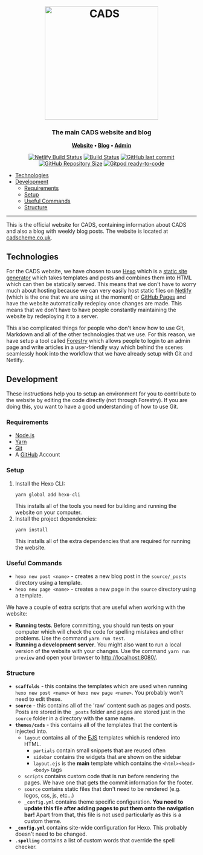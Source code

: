 <h1 align="center">
	<img
		width="300"
		alt="CADS"
		src="https://raw.githubusercontent.com/malvern-cads/website/source/themes/cads/source/img/cads_logo.svg?sanitize=true">
</h1>

<h3 align="center">
	The main CADS website and blog
</h3>

<p align="center">
	<strong>
		<a href="https://cadscheme.co.uk/">Website</a>
		•
		<a href="https://cadscheme.co.uk/archives/">Blog</a>
		•
		<a href="https://cadscheme.co.uk/admin">Admin</a>
	</strong>
</p>
<p align="center">
	<a href="https://app.netlify.com/sites/cadscheme/deploys"><img alt="Netlify Build Status" src="https://img.shields.io/netlify/96846975-f8c9-4d17-80d3-a82036581bb7?style=flat-square"></a>
	<a href="https://github.com/malvern-cads/website/actions?query=workflow%3ATest"><img alt="Build Status" src="https://img.shields.io/github/workflow/status/malvern-cads/website/Test/source?style=flat-square"></a>
	<a href="https://github.com/malvern-cads/website/commits/source"><img alt="GitHub last commit" src="https://img.shields.io/github/last-commit/malvern-cads/website/source?style=flat-square"></a>
	<a href="https://github.com/malvern-cads/website/tree/source"><img alt="GitHub Repository Size" src="https://img.shields.io/github/repo-size/malvern-cads/website?style=flat-square"></a>
	<a href="https://gitpod.io/#https://github.com/malvern-cads/website"><img alt="Gitpod ready-to-code" src="https://img.shields.io/badge/Gitpod-ready--to--code-blue?logo=gitpod"></a>
</p>

<!-- TOC -->

- [Technologies](#technologies)
- [Development](#development)
    - [Requirements](#requirements)
    - [Setup](#setup)
    - [Useful Commands](#useful-commands)
    - [Structure](#structure)

<!-- /TOC -->

---

This is the official website for CADS, containing information about CADS and also a blog with weekly blog posts. The website is located at [cadscheme.co.uk](https://cadscheme.co.uk).

## Technologies

For the CADS website, we have chosen to use [Hexo](https://hexo.io/) which is a [static site generator](https://learn.cloudcannon.com/jekyll/why-use-a-static-site-generator/) which takes templates and posts and combines them into HTML which can then be statically served. This means that we don't have to worry much about hosting because we can very easily host static files on [Netlify](https://www.netlify.com/) (which is the one that we are using at the moment) or [GitHub Pages](https://pages.github.com/) and have the website automatically redeploy once changes are made. This means that we don't have to have people constantly maintaining the website by redeploying it to a server.

This also complicated things for people who don't know how to use Git, Markdown and all of the other technologies that we use. For this reason, we have setup a tool called [Forestry](https://forestry.io/) which allows people to login to an admin page and write articles in a user-friendly way which behind the scenes seamlessly hook into the workflow that we have already setup with Git and Netlify.

## Development

These instructions help you to setup an environment for you to contribute to the website by editing the code directly (not through Forestry). If you are doing this, you want to have a good understanding of how to use Git.

### Requirements

- [Node.js](https://nodejs.org/en/)
- [Yarn](https://yarnpkg.com/lang/en/)
- [Git](https://git-scm.com/)
- A [GitHub](https://github.com/) Account

### Setup

1. Install the Hexo CLI:
	```
	yarn global add hexo-cli
	```
	This installs all of the tools you need for building and running the website on your computer.
2. Install the project dependencies:
	```
	yarn install
	```
	This installs all of the extra dependencies that are required for running the website.

### Useful Commands

- `hexo new post <name>` - creates a new blog post in the `source/_posts` directory using a template.
- `hexo new page <name>` - creates a new page in the `source` directory using a template.

We have a couple of extra scripts that are useful when working with the website:

- **Running tests**. Before committing, you should run tests on your computer which will check the code for spelling mistakes and other problems. Use the command `yarn run test`.
- **Running a development server**. You might also want to run a local version of the website with your changes. Use the command `yarn run preview` and open your browser to <http://localhost:8080/>.

### Structure

- **`scaffolds`** - this contains the templates which are used when running `hexo new post <name>` or `hexo new page <name>`. You probably won't need to edit these.
- **`source`** - this contains all of the 'raw' content such as pages and posts. Posts are stored in the `_posts` folder and pages are stored just in the `source` folder in a directory with the same name.
- **`themes/cads`** - this contains all of the templates that the content is injected into.
	- `layout` contains all of the [EJS](https://ejs.co/) templates which is rendered into HTML.
		- `partials` contain small snippets that are reused often
		- `sidebar` contains the widgets that are shown on the sidebar
		- `layout.ejs` is the **main** template which contains the `<html><head><body>` tags
	- `scripts` contains custom code that is run before rendering the pages. We have one that gets the commit information for the footer.
	- `source` contains static files that don't need to be rendered (e.g. logos, css, js, etc...)
	- `_config.yml` contains theme specific configuration. **You need to update this file after adding pages to put them onto the navigation bar!** Apart from that, this file is not used particularly as this is a custom theme.
- **`_config.yml`** contains site-wide configuration for Hexo. This probably doesn't need to be changed.
- **`.spelling`** contains a list of custom words that override the spell checker.
